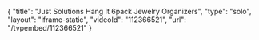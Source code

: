 {
    "title": "Just Solutions Hang It 6pack Jewelry Organizers",
    "type": "solo",
    "layout": "iframe-static",
    "videoId": "112366521",
    "url": "\/tvpembed\/112366521"
}